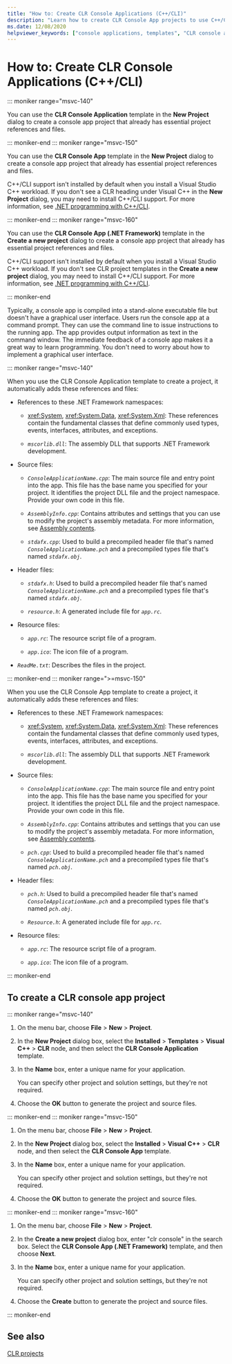 ```yaml
---
title: "How to: Create CLR Console Applications (C++/CLI)"
description: "Learn how to create CLR Console App projects to use C++/CLI in Visual Studio."
ms.date: 12/08/2020
helpviewer_keywords: ["console applications, templates", "CLR console applications, project template"]
---
```

# How to: Create CLR Console Applications (C++/CLI)

::: moniker range="msvc-140"

You can use the  **CLR Console Application** template in the **New Project** dialog to create a console app project that already has essential project references and files.

::: moniker-end
::: moniker range="msvc-150"

You can use the **CLR Console App** template in the **New Project** dialog to create a console app project that already has essential project references and files.

C++/CLI support isn't installed by default when you install a Visual Studio C++ workload. If you don't see a CLR heading under Visual C++ in the **New Project** dialog, you may need to install C++/CLI support. For more information, see [.NET programming with C++/CLI](../dotnet/dotnet-programming-with-cpp-cli-visual-cpp.md).

::: moniker-end
::: moniker range="msvc-160"

You can use the **CLR Console App (.NET Framework)** template in the **Create a new project** dialog to create a console app project that already has essential project references and files.

C++/CLI support isn't installed by default when you install a Visual Studio C++ workload. If you don't see CLR project templates in the  **Create a new project** dialog, you may need to install C++/CLI support. For more information, see [.NET programming with C++/CLI](../dotnet/dotnet-programming-with-cpp-cli-visual-cpp.md).

::: moniker-end

Typically, a console app is compiled into a stand-alone executable file but doesn't have a graphical user interface. Users run the console app at a command prompt. They can use the command line to issue instructions to the running app. The app provides output information as text in the command window. The immediate feedback of a console app makes it a great way to learn programming. You don't need to worry about how to implement a graphical user interface.

::: moniker range="msvc-140"

When you use the CLR Console Application template to create a project, it automatically adds these references and files:

- References to these .NET Framework namespaces:

  - <xref:System>, <xref:System.Data>, <xref:System.Xml>: These references contain the fundamental classes that define commonly used types, events, interfaces, attributes, and exceptions.

  - *`mscorlib.dll`*: The assembly DLL that supports .NET Framework development.

- Source files:

  - *`ConsoleApplicationName.cpp`*: The main source file and entry point into the app. This file has the base name you specified for your project. It identifies the project DLL file and the project namespace. Provide your own code in this file.

  - *`AssemblyInfo.cpp`*: Contains attributes and settings that you can use to modify the project's assembly metadata. For more information, see [Assembly contents](/dotnet/framework/app-domains/assembly-contents).

  - *`stdafx.cpp`*: Used to build a precompiled header file that's named *`ConsoleApplicationName.pch`* and a precompiled types file that's named *`stdafx.obj`*.

- Header files:

  - *`stdafx.h`*: Used to build a precompiled header file that's named *`ConsoleApplicationName.pch`* and a precompiled types file that's named *`stdafx.obj`*.

  - *`resource.h`*: A generated include file for *`app.rc`*.

- Resource files:

  - *`app.rc`*: The resource script file of a program.

  - *`app.ico`*: The icon file of a program.

- *`ReadMe.txt`*: Describes the files in the project.

::: moniker-end
::: moniker range=">=msvc-150"

When you use the CLR Console App template to create a project, it automatically adds these references and files:

- References to these .NET Framework namespaces:

  - <xref:System>, <xref:System.Data>, <xref:System.Xml>: These references contain the fundamental classes that define commonly used types, events, interfaces, attributes, and exceptions.

  - *`mscorlib.dll`*: The assembly DLL that supports .NET Framework development.

- Source files:

  - *`ConsoleApplicationName.cpp`*: The main source file and entry point into the app. This file has the base name you specified for your project. It identifies the project DLL file and the project namespace. Provide your own code in this file.

  - *`AssemblyInfo.cpp`*: Contains attributes and settings that you can use to modify the project's assembly metadata. For more information, see [Assembly contents](/dotnet/framework/app-domains/assembly-contents).

  - *`pch.cpp`*: Used to build a precompiled header file that's named *`ConsoleApplicationName.pch`* and a precompiled types file that's named *`pch.obj`*.

- Header files:

  - *`pch.h`*: Used to build a precompiled header file that's named *`ConsoleApplicationName.pch`* and a precompiled types file that's named *`pch.obj`*.

  - *`Resource.h`*: A generated include file for *`app.rc`*.

- Resource files:

  - *`app.rc`*: The resource script file of a program.

  - *`app.ico`*: The icon file of a program.

::: moniker-end

## To create a CLR console app project

::: moniker range="msvc-140"

1. On the menu bar, choose **File** > **New** > **Project**.

1. In the **New Project** dialog box, select the **Installed** > **Templates** > **Visual C++** > **CLR** node, and then select the **CLR Console Application** template.

1. In the **Name** box, enter a unique name for your application.

   You can specify other project and solution settings, but they're not required.

1. Choose the **OK** button to generate the project and source files.

::: moniker-end
::: moniker range="msvc-150"

1. On the menu bar, choose **File** > **New** > **Project**.

1. In the **New Project** dialog box, select the **Installed** > **Visual C++** > **CLR** node, and then select the **CLR Console App** template.

1. In the **Name** box, enter a unique name for your application.

   You can specify other project and solution settings, but they're not required.

1. Choose the **OK** button to generate the project and source files.

::: moniker-end
::: moniker range="msvc-160"

1. On the menu bar, choose **File** > **New** > **Project**.

1. In the **Create a new project** dialog box, enter "clr console" in the search box. Select the **CLR Console App (.NET Framework)** template, and then choose **Next**.

1. In the **Name** box, enter a unique name for your application.

   You can specify other project and solution settings, but they're not required.

1. Choose the **Create** button to generate the project and source files.

::: moniker-end

## See also

[CLR projects](../build/reference/files-created-for-clr-projects.md)
